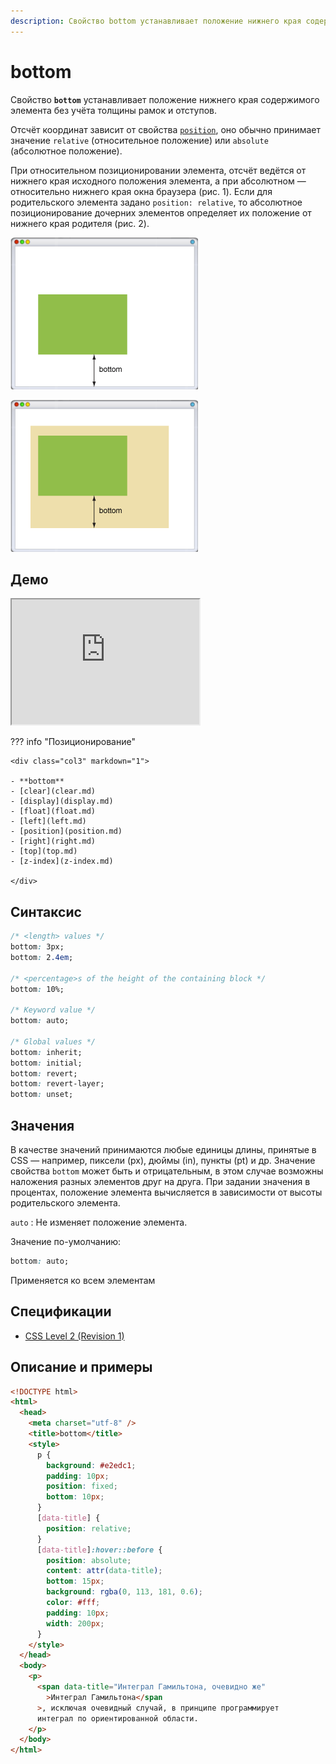```yaml
---
description: Свойство bottom устанавливает положение нижнего края содержимого элемента без учёта толщины рамок и отступов
---
```


# bottom

Свойство **`bottom`** устанавливает положение нижнего края содержимого элемента без учёта толщины рамок и отступов.

Отсчёт координат зависит от свойства [`position`](position.md), оно обычно принимает значение `relative` (относительное положение) или `absolute` (абсолютное положение).

При относительном позиционировании элемента, отсчёт ведётся от нижнего края исходного положения элемента, а при абсолютном — относительно нижнего края окна браузера (рис. 1). Если для родительского элемента задано `position: relative`, то абсолютное позиционирование дочерних элементов определяет их положение от нижнего края родителя (рис. 2).

![Рис. 1. Значение bottom при абсолютном позиционировании элемента](css_bottom_1.png)

![Рис. 2. Значение bottom относительно родителя](css_bottom_2.png)

## Демо

<iframe class="interactive is-default-height" height="200" src="https://interactive-examples.mdn.mozilla.net/pages/css/bottom.html" title="MDN Web Docs Interactive Example" loading="lazy" data-readystate="complete"></iframe>

??? info "Позиционирование"

    <div class="col3" markdown="1">

    - **bottom**
    - [clear](clear.md)
    - [display](display.md)
    - [float](float.md)
    - [left](left.md)
    - [position](position.md)
    - [right](right.md)
    - [top](top.md)
    - [z-index](z-index.md)

    </div>

## Синтаксис

```css
/* <length> values */
bottom: 3px;
bottom: 2.4em;

/* <percentage>s of the height of the containing block */
bottom: 10%;

/* Keyword value */
bottom: auto;

/* Global values */
bottom: inherit;
bottom: initial;
bottom: revert;
bottom: revert-layer;
bottom: unset;
```

## Значения

В качестве значений принимаются любые единицы длины, принятые в CSS — например, пиксели (px), дюймы (in), пункты (pt) и др. Значение свойства `bottom` может быть и отрицательным, в этом случае возможны наложения разных элементов друг на друга. При задании значения в процентах, положение элемента вычисляется в зависимости от высоты родительского элемента.

`auto`
: Не изменяет положение элемента.

Значение по-умолчанию:

```css
bottom: auto;
```

Применяется ко всем элементам

## Спецификации

- [CSS Level 2 (Revision 1)](http://www.w3.org/TR/CSS2/visuren.html#choose-position)

## Описание и примеры

```html
<!DOCTYPE html>
<html>
  <head>
    <meta charset="utf-8" />
    <title>bottom</title>
    <style>
      p {
        background: #e2edc1;
        padding: 10px;
        position: fixed;
        bottom: 10px;
      }
      [data-title] {
        position: relative;
      }
      [data-title]:hover::before {
        position: absolute;
        content: attr(data-title);
        bottom: 15px;
        background: rgba(0, 113, 181, 0.6);
        color: #fff;
        padding: 10px;
        width: 200px;
      }
    </style>
  </head>
  <body>
    <p>
      <span data-title="Интеграл Гамильтона, очевидно же"
        >Интеграл Гамильтона</span
      >, исключая очевидный случай, в принципе программирует
      интеграл по ориентированной области.
    </p>
  </body>
</html>
```
